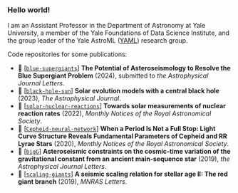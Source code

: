 ### Hello world! 

I am an Assistant Professor in the Department of Astronomy at Yale University, a member of the Yale Foundations of Data Science Institute, and the group leader of the Yale AstroML (<a href="http://www.astro.yale.edu/bellinger/">YAML</a>) research group. 

Code repositories for some publications: 
- 📝 [[`blue-supergiants`](https://github.com/earlbellinger/blue-supergiants)] **The Potential of Asteroseismology to Resolve the Blue Supergiant Problem** (2024), submitted to *the Astrophysical Journal Letters*. 
- 📝 [[`black-hole-sun`](https://github.com/earlbellinger/black-hole-sun)] **Solar evolution models with a central black hole** (2023), *The Astrophysical Journal*. 
- 📝 [[`solar-nuclear-reactions`](https://github.com/earlbellinger/)] **Towards solar measurements of nuclear reaction rates** (2022), *Monthly Notices of the Royal Astronomical Society*. 
- 📝 [[`Cepheid-neural-network`](https://github.com/earlbellinger/cepheid-neural-network)] **When a Period Is Not a Full Stop: Light Curve Structure Reveals Fundamental Parameters of Cepheid and RR Lyrae Stars** (2020), *Monthly Notices of the Royal Astronomical Society*.
- 📝 [[`bigG`](https://github.com/earlbellinger/bigG)] **Asteroseismic constraints on the cosmic-time variation of the gravitational constant from an ancient main-sequence star** (2019), *the Astrophysical Journal Letters*. 
- 📝 [[`scaling-giants`](https://github.com/earlbellinger/scaling-giants)] **A seismic scaling relation for stellar age II: The red giant branch** (2019), *MNRAS Letters*. 

